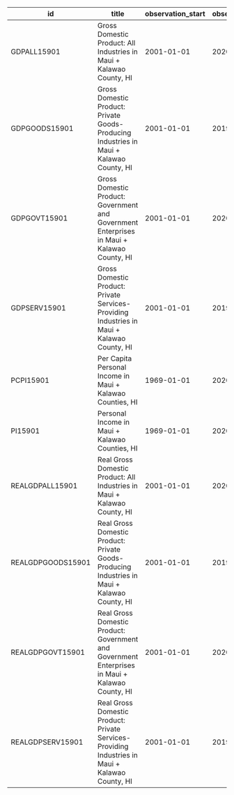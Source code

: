 | id                | title                                                                                           | observation_start   | observation_end   |
|-------------------|-------------------------------------------------------------------------------------------------|---------------------|-------------------|
| GDPALL15901       | Gross Domestic Product: All Industries in Maui + Kalawao County, HI                             | 2001-01-01          | 2020-01-01        |
| GDPGOODS15901     | Gross Domestic Product: Private Goods-Producing Industries in Maui + Kalawao County, HI         | 2001-01-01          | 2019-01-01        |
| GDPGOVT15901      | Gross Domestic Product: Government and Government Enterprises in Maui + Kalawao County, HI      | 2001-01-01          | 2020-01-01        |
| GDPSERV15901      | Gross Domestic Product: Private Services-Providing Industries in Maui + Kalawao County, HI      | 2001-01-01          | 2019-01-01        |
| PCPI15901         | Per Capita Personal Income in Maui + Kalawao Counties, HI                                       | 1969-01-01          | 2020-01-01        |
| PI15901           | Personal Income in Maui + Kalawao Counties, HI                                                  | 1969-01-01          | 2020-01-01        |
| REALGDPALL15901   | Real Gross Domestic Product: All Industries in Maui + Kalawao County, HI                        | 2001-01-01          | 2020-01-01        |
| REALGDPGOODS15901 | Real Gross Domestic Product: Private Goods-Producing Industries in Maui + Kalawao County, HI    | 2001-01-01          | 2019-01-01        |
| REALGDPGOVT15901  | Real Gross Domestic Product: Government and Government Enterprises in Maui + Kalawao County, HI | 2001-01-01          | 2020-01-01        |
| REALGDPSERV15901  | Real Gross Domestic Product: Private Services-Providing Industries in Maui + Kalawao County, HI | 2001-01-01          | 2019-01-01        |